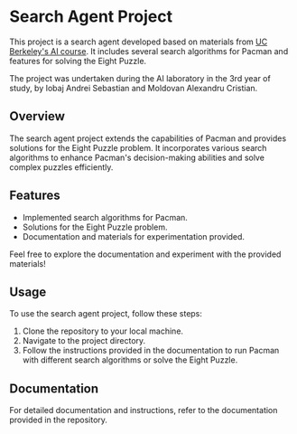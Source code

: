 # Search Agent Project

This project is a search agent developed based on materials from [UC Berkeley's AI course](http://ai.berkeley.edu/). It includes several search algorithms for Pacman and features for solving the Eight Puzzle.

The project was undertaken during the AI laboratory in the 3rd year of study, by Iobaj Andrei Sebastian and Moldovan Alexandru Cristian.

## Overview

The search agent project extends the capabilities of Pacman and provides solutions for the Eight Puzzle problem. It incorporates various search algorithms to enhance Pacman's decision-making abilities and solve complex puzzles efficiently.

## Features

- Implemented search algorithms for Pacman.
- Solutions for the Eight Puzzle problem.
- Documentation and materials for experimentation provided.

Feel free to explore the documentation and experiment with the provided materials!

## Usage

To use the search agent project, follow these steps:

1. Clone the repository to your local machine.
2. Navigate to the project directory.
3. Follow the instructions provided in the documentation to run Pacman with different search algorithms or solve the Eight Puzzle.

## Documentation

For detailed documentation and instructions, refer to the documentation provided in the repository.
